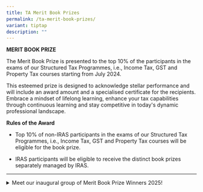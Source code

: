 ```yaml
---
title: TA Merit Book Prizes
permalink: /ta-merit-book-prizes/
variant: tiptap
description: ""
---
```

<p><strong>MERIT BOOK PRIZE</strong>
</p>
<p>The Merit Book Prize is presented to the top 10% of the participants in
the exams of our Structured Tax Programmes, i.e., Income Tax, GST and Property
Tax courses starting from July 2024.</p>
<p></p>
<p>This esteemed prize is designed to acknowledge stellar performance and
will include an award amount and a specialised certificate for the recipients.
Embrace a mindset of lifelong learning, enhance your tax capabilities through
continuous learning and stay competitive in today's dynamic professional
landscape.</p>
<p></p>
<p><strong>Rules of the Award</strong>
</p>
<ul data-tight="true" class="tight">
<li>
<p>Top 10% of non-IRAS participants in the exams of our Structured Tax Programmes,
i.e., Income Tax, GST and Property Tax courses will be eligible for the
book prize.</p>
</li>
<li>
<p>IRAS participants will be eligible to receive the distinct book prizes
separately managed by IRAS.&nbsp;</p>
</li>
</ul>
<hr>
<div data-type="detailGroup" class="isomer-accordion-group isomer-accordion isomer-accordion-white">
<details class="isomer-details">
<summary>Meet our inaugural group of Merit Book Prize Winners 2025!</summary>
<div data-type="detailsContent" class="isomer-details-content">
<p></p>
<div class="isomer-image-wrapper">
<img style="width: 100%" height="auto" width="100%" alt="" src="/images/2025 Merit Book Prize Winners/Book_Prize_Winners_page_0003.jpg">
</div>
<p></p>
<div class="isomer-image-wrapper">
<img style="width: 100%" height="auto" width="100%" alt="" src="/images/2025 Merit Book Prize Winners/Book_Prize_Winners_page_0004.jpg">
</div>
<p></p>
<div class="isomer-image-wrapper">
<img style="width: 100%" height="auto" width="100%" alt="" src="/images/2025 Merit Book Prize Winners/Book_Prize_Winners_page_0001.jpg">
</div>
<p></p>
<div class="isomer-image-wrapper">
<img style="width: 100%" height="auto" width="100%" alt="" src="/images/2025 Merit Book Prize Winners/Book_Prize_Winners_page_0002.jpg">
</div>
<p></p>
<div class="isomer-image-wrapper">
<img style="width: 100%" height="auto" width="100%" alt="" src="/images/2025 Merit Book Prize Winners/Book_Prize_Winners_page_0005.jpg">
</div>
<p></p>
<div class="isomer-image-wrapper">
<img style="width: 100%" height="auto" width="100%" alt="" src="/images/2025 Merit Book Prize Winners/Book_Prize_Winners_page_0006.jpg">
</div>
<p></p>
<div class="isomer-image-wrapper">
<img style="width: 100%" height="auto" width="100%" alt="" src="/images/2025 Merit Book Prize Winners/Book_Prize_Winners_Income_Tax_L2_page_0002.jpg">
</div>
<p></p>
<div class="isomer-image-wrapper">
<img style="width: 100%" height="auto" width="100%" alt="" src="/images/2025 Merit Book Prize Winners/Book_Prize_Winners_Income_Tax_L2_page_0001.jpg">
</div>
<p></p>
<div class="isomer-image-wrapper">
<img style="width: 100%" height="auto" width="100%" alt="" src="/images/2025 Merit Book Prize Winners/Book_Prize_Winners_Income_Tax_L2_page_0003.jpg">
</div>
<p></p>
<div class="isomer-image-wrapper">
<img style="width: 100%" height="auto" width="100%" alt="" src="/images/2025 Merit Book Prize Winners/Book_Prize_Winners_Income_Tax_L2_page_0004.jpg">
</div>
<p></p>
<div class="isomer-image-wrapper">
<img style="width: 100%" height="auto" width="100%" alt="" src="/images/2025 Merit Book Prize Winners/Book_Prize_Winners_Income_Tax_L2_page_0005.jpg">
</div>
<p></p>
<div class="isomer-image-wrapper">
<img style="width: 100%" height="auto" width="100%" alt="" src="/images/2025 Merit Book Prize Winners/Book_Prize_Winners_Property_Tax_L1_page_0001.jpg">
</div>
<p></p>
</div>
</details>
</div>
<p></p>